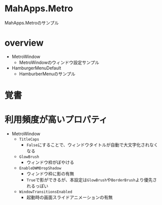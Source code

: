 # MahApps.Metro

MahApps.Metroのサンプル

# overview

- MetroWindow
    - MetroWindowのウィンドウ設定サンプル
- HamburgerMenuDefault
    - HamburberMenuのサンプル

# 覚書

# 利用頻度が高いプロパティ

- MetroWindow
    - `TitleCaps`
        - `False`にすることで、ウィンドウタイトルが自動で大文字化されなくなる
    - `GlowBrush`
        - ウィンドウ枠がぼやける
    - `EnableDWMDropShadow`
        - ウィンドウ枠に影の有無
        - `True`で影ができるが、本設定は`GlowBrush`や`BorderBrush`より優先されるっぽい
    - `WindowTransitionsEnabled`
        - 起動時の画面スライドアニメーションの有無
